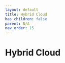 ```yaml
---
layout: default
title: Hybrid Cloud
has_children: false
parent: N/A
nav_order: 15
---
```


# Hybrid Cloud